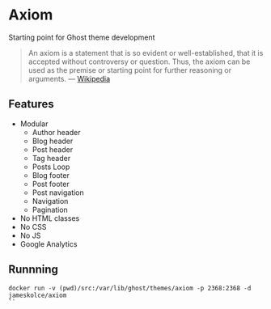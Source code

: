 # Axiom
Starting point for Ghost theme development

> An axiom is a statement that is so evident or well-established, that it is accepted without controversy or question. Thus, the axiom can be used as the premise or starting point for further reasoning or arguments. — [Wikipedia](https://en.wikipedia.org/wiki/Axiom)

## Features

- Modular
    - Author header
    - Blog header
    - Post header
    - Tag header
    - Posts Loop
    - Blog footer
    - Post footer
    - Post navigation
    - Navigation
    - Pagination
- No HTML classes
- No CSS
- No JS
- Google Analytics

## Runnning

```
docker run -v (pwd)/src:/var/lib/ghost/themes/axiom -p 2368:2368 -d jameskolce/axiom
``
